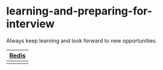 # learning-and-preparing-for-interview
Always keep learning and look forward to new opportunities.

|[Redis](./redis.md)|
|------|
|<i class="fas fa-registered"></i>|
